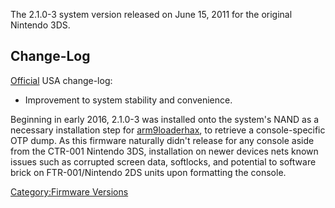 The 2.1.0-3 system version released on June 15, 2011 for the original
Nintendo 3DS.

## Change-Log

[Official](https://en-americas-support.nintendo.com/app/answers/detail/a_id/231/~/system-menu-update-history#v210)
USA change-log:

- Improvement to system stability and convenience.

Beginning in early 2016, 2.1.0-3 was installed onto the system's NAND as
a necessary installation step for
[arm9loaderhax](3DS_System_Flaws#arm9loader "wikilink"), to retrieve a
console-specific OTP dump. As this firmware naturally didn't release for
any console aside from the CTR-001 Nintendo 3DS, installation on newer
devices nets known issues such as corrupted screen data, softlocks, and
potential to software brick on FTR-001/Nintendo 2DS units upon
formatting the console.

[Category:Firmware Versions](Category:Firmware_Versions "wikilink")